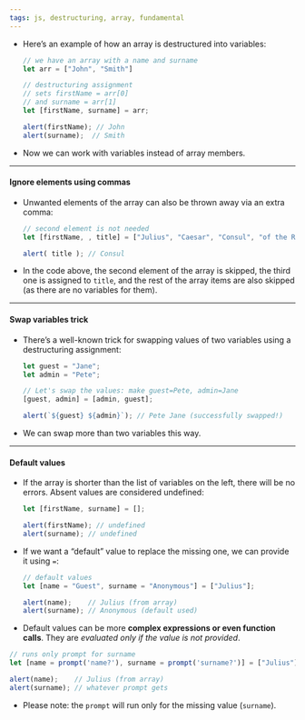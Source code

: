 ```yaml
---
tags: js, destructuring, array, fundamental
---
```


- Here’s an example of how an array is destructured into variables:
	```javascript
	// we have an array with a name and surname
	let arr = ["John", "Smith"]
	
	// destructuring assignment
	// sets firstName = arr[0]
	// and surname = arr[1]
	let [firstName, surname] = arr;
	
	alert(firstName); // John
	alert(surname);  // Smith
	```
- Now we can work with variables instead of array members.

---

#### Ignore elements using commas

- Unwanted elements of the array can also be thrown away via an extra comma:
	```javascript
	// second element is not needed
	let [firstName, , title] = ["Julius", "Caesar", "Consul", "of the Roman Republic"];
	
	alert( title ); // Consul
	```
- In the code above, the second element of the array is skipped, the third one is assigned to `title`, and the rest of the array items are also skipped (as there are no variables for them).

---

#### Swap variables trick

- There’s a well-known trick for swapping values of two variables using a destructuring assignment:
	```javascript
	let guest = "Jane";
	let admin = "Pete";
	
	// Let's swap the values: make guest=Pete, admin=Jane
	[guest, admin] = [admin, guest];
	
	alert(`${guest} ${admin}`); // Pete Jane (successfully swapped!)
	```
- We can swap more than two variables this way.

---

#### Default values

- If the array is shorter than the list of variables on the left, there will be no errors. Absent values are considered undefined:
	```js
	let [firstName, surname] = [];
	
	alert(firstName); // undefined
	alert(surname); // undefined
	```
- If we want a “default” value to replace the missing one, we can provide it using `=`:
	```js
	// default values
	let [name = "Guest", surname = "Anonymous"] = ["Julius"];
	
	alert(name);    // Julius (from array)
	alert(surname); // Anonymous (default used)
	```
- Default values can be more **complex expressions or even function calls**. They are *evaluated only if the value is not provided*.
```js
// runs only prompt for surname
let [name = prompt('name?'), surname = prompt('surname?')] = ["Julius"];

alert(name);    // Julius (from array)
alert(surname); // whatever prompt gets
```
- Please note: the `prompt` will run only for the missing value (`surname`).